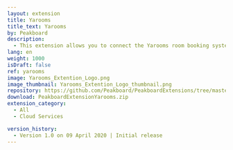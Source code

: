 ```yaml
---
layout: extension
title: Yarooms
title_text: Yarooms
by: Peakboard
description: 
  - This extension allows you to connect the Yarooms room booking system as a data source in Peakboard. This way you can read data on the booking of the created rooms and, for example, design a dashboard that shows the occupancy of a specific room.
lang: en
weight: 1000
isDraft: false
ref: yarooms
image: Yarooms_Extention_Logo.png
image_thumbnail: Yarooms_Extention_Logo_thumbnail.png
repository: https://github.com/Peakboard/PeakboardExtensions/tree/master/Yarooms
download: PeakboardExtensionYarooms.zip
extension_category:
  - All
  - Cloud Services

version_history:
  - Version 1.0 on 09 April 2020 | Initial release
---
```

